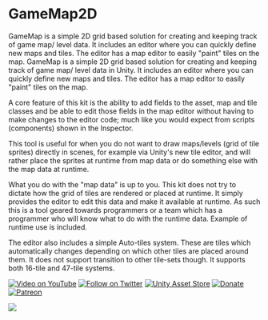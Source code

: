# GameMap2D

GameMap is a simple 2D grid based solution for creating and keeping track of game map/ level data. It includes an editor where you can quickly define new maps and tiles. The editor has a map editor to easily "paint" tiles on the map.
GameMap is a simple 2D grid based solution for creating and keeping track of game map/ level data in Unity. It includes an editor where you can quickly define new maps and tiles. The editor has a map editor to easily "paint" tiles on the map.

A core feature of this kit is the ability to add fields to the asset, map and tile classes and be able to edit those fields in the map editor without having to make changes to the editor code; much like you would expect from scripts (components) shown in the Inspector.

This tool is useful for when you do not want to draw maps/levels (grid of tile sprites) directly in scenes, for example via Unity's new tile editor, and will rather place the sprites at runtime from map data or do something else with the map data at runtime.

What you do with the "map data" is up to you. This kit does not try to dictate how the grid of tiles are rendered or placed at runtime. It simply provides the editor to edit this data and make it available at runtime. As such this is a tool geared towards programmers or a team which has a programmer who will know what to do with the runtime data. Example of runtime use is included.

The editor also includes a simple Auto-tiles system. These are tiles which automatically changes depending on which other tiles are placed around them. It does not support transition to other tile-sets though. It supports both 16-tile and 47-tile systems.


[![Video on YouTube](http://www.plyoung.com/img/buttons/youtube_s.png)](https://www.youtube.com/watch?v=VAnBHcs3snI) 
[![Follow on Twitter](http://www.plyoung.com/img/buttons/twitter_s.png)](https://twitter.com/pl_young) 
[![Unity Asset Store](http://www.plyoung.com/img/buttons/assetstore_s.png)](https://assetstore.unity.com/packages/tools/gamemap-94641) 
[![Donate](http://www.plyoung.com/img/buttons/paypal_s.png)](https://www.paypal.me/plyoung) 
[![Patreon](http://www.plyoung.com/img/buttons/patreon_s.png)](https://www.patreon.com/plyoung) 

![](https://user-images.githubusercontent.com/837362/29742219-52a1e686-8a7b-11e7-9659-a32e8d8bd323.png)
